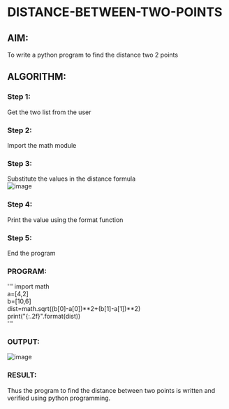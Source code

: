 # DISTANCE-BETWEEN-TWO-POINTS

## AIM:
To write a python program to find the distance two 2 points
## ALGORITHM:
### Step 1: 
Get the two list from the user
### Step 2: 
Import the math module
### Step 3: 
Substitute the values in the distance formula  
![image](https://github.com/Aswinth21/DISTANCE-BETWEEN-TWO-POINTS/assets/120236638/a1ee6eb6-4df6-48d6-8072-d1b072c39a5e)

### Step 4: 
Print the value using the format function
### Step 5:
End the program
### PROGRAM:
'''
import math<br>
a=[4,2]<br>
b=[10,6]<br>
dist=math.sqrt((b[0]-a[0])**2+(b[1]-a[1])**2)<br>
print("{:.2f}".format(dist))<br>
'''


### OUTPUT:
![image](https://user-images.githubusercontent.com/120236638/227968610-742cbddb-0d34-445e-bc8d-4b6c1820dc46.png)


### RESULT:
Thus the program to find the distance between two points is written and verified using python programming.
